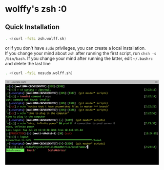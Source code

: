 # wolffy's zsh :0
## Quick Installation
```bash
. <(curl -fsSL zsh.wolff.sh)
```
or if you don't have `sudo` privileges, you can create a local installation.  
If you change your mind about `zsh` after running the first script, run `chsh -s /bin/bash`. If you change your mind after running the latter, edit `~/.bashrc` and delete the last line
```bash
. <(curl -fsSL nosudo.wolff.sh)
```
![](./example.png?raw=true)
